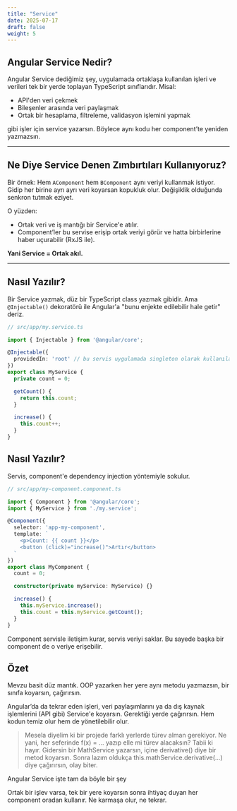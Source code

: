 ```yaml
---
title: "Service"
date: 2025-07-17
draft: false
weight: 5
---
```


## Angular Service Nedir?

Angular Service dediğimiz şey, uygulamada ortaklaşa kullanılan işleri ve verileri tek bir yerde toplayan TypeScript sınıflarıdır. Misal:

- API'den veri çekmek  
- Bileşenler arasında veri paylaşmak  
- Ortak bir hesaplama, filtreleme, validasyon işlemini yapmak

gibi işler için service yazarsın. Böylece aynı kodu her component’te yeniden yazmazsın.

---

## Ne Diye Service Denen Zımbırtıları Kullanıyoruz?

Bir örnek: Hem `AComponent` hem `BComponent` aynı veriyi kullanmak istiyor. Gidip her birine ayrı ayrı veri koyarsan kopukluk olur. Değişiklik olduğunda senkron tutmak eziyet.

O yüzden:

- Ortak veri ve iş mantığı bir Service'e atılır.
- Component’ler bu servise erişip ortak veriyi görür ve hatta birbirlerine haber uçurabilir (RxJS ile).

**Yani Service = Ortak akıl.**

---

## Nasıl Yazılır?

Bir Service yazmak, düz bir TypeScript class yazmak gibidir. Ama `@Injectable()` dekoratörü ile Angular'a "bunu enjekte edilebilir hale getir" deriz.

```ts
// src/app/my.service.ts

import { Injectable } from '@angular/core';

@Injectable({
  providedIn: 'root' // bu servis uygulamada singleton olarak kullanılacak
})
export class MyService {
  private count = 0;

  getCount() {
    return this.count;
  }

  increase() {
    this.count++;
  }
}
```

## Nasıl Yazılır?

Servis, component'e dependency injection yöntemiyle sokulur.

```ts
// src/app/my-component.component.ts

import { Component } from '@angular/core';
import { MyService } from './my.service';

@Component({
  selector: 'app-my-component',
  template: `
    <p>Count: {{ count }}</p>
    <button (click)="increase()">Artır</button>
  `
})
export class MyComponent {
  count = 0;

  constructor(private myService: MyService) {}

  increase() {
    this.myService.increase();
    this.count = this.myService.getCount();
  }
}

```

Component servisle iletişim kurar, servis veriyi saklar. Bu sayede başka bir component de o veriye erişebilir.

## Özet

Mevzu basit düz mantık. OOP yazarken her yere aynı metodu yazmazsın, bir sınıfa koyarsın, çağırırsın.

Angular’da da tekrar eden işleri, veri paylaşımlarını ya da dış kaynak işlemlerini (API gibi) Service'e koyarsın. Gerektiği yerde çağırırsın. Hem kodun temiz olur hem de yönetilebilir olur.

> Mesela diyelim ki bir projede farklı yerlerde türev alman gerekiyor. Ne yani, her seferinde f(x) = ... yazıp elle mi türev alacaksın?
Tabii ki hayır. Gidersin bir MathService yazarsın, içine derivative() diye bir metod koyarsın. Sonra lazım oldukça this.mathService.derivative(...) diye çağırırsın, olay biter.

Angular Service işte tam da böyle bir şey

Ortak bir işlev varsa, tek bir yere koyarsın sonra ihtiyaç duyan her component oradan kullanır. Ne karmaşa olur, ne tekrar.
